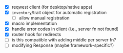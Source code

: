 - [x] reqwest client (for desktop/native apps)
- [x] `inventory`/trait object for automatic registration
  - [ ] allow manual registration
- [x] macro implementation
- [x] handle error codes in client (i.e., server fn not found)
- [x] router hook for redirects
- [ ] is this compatible with adding middle per server fn?
- [ ] modifying Response (maybe framework-specific?)
